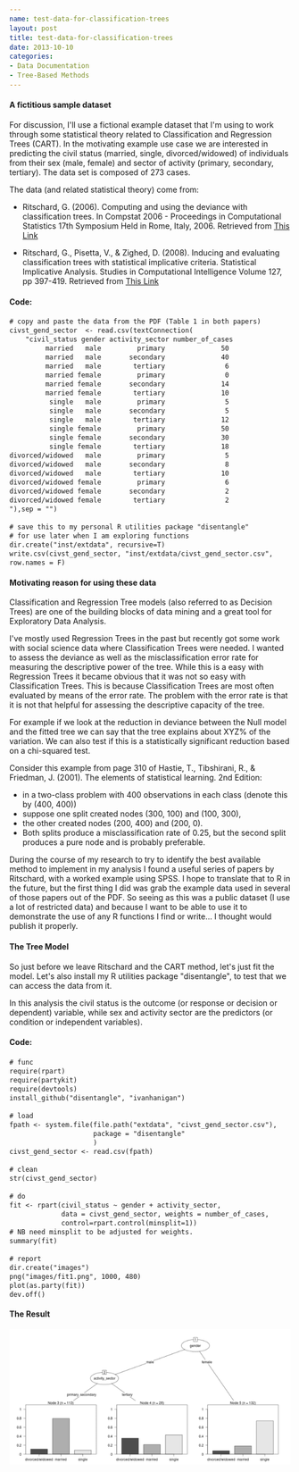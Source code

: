 ```yaml
---
name: test-data-for-classification-trees
layout: post
title: test-data-for-classification-trees
date: 2013-10-10
categories:
- Data Documentation
- Tree-Based Methods
---
```

#### A fictitious sample dataset
For discussion, I'll use a fictional example dataset that I'm using to work through some statistical theory related to Classification and Regression Trees (CART).
In the motivating example use case we are interested in predicting the civil status (married, single, divorced/widowed) of individuals from their sex (male, female) and sector of activity (primary, secondary, tertiary). The data set is composed of 273 cases.

The data (and related statistical theory) come from:

- Ritschard, G. (2006). Computing and using the deviance with classification trees. In Compstat 2006 - Proceedings in Computational Statistics 17th Symposium Held in Rome, Italy, 2006. Retrieved from [This Link](http://mephisto.unige.ch/pub/publications/gr/ritschard_compstat06.pdf)

- Ritschard, G., Pisetta, V., & Zighed, D. (2008). Inducing and evaluating classification trees with statistical implicative criteria. Statistical Implicative Analysis. Studies in Computational Intelligence Volume 127, pp 397-419. Retrieved from [This Link](http://mephisto.unige.ch/pub/publications/gr/ritsch-pisetta-zighed_bookGras_rev.pdf)

#### Code:
    # copy and paste the data from the PDF (Table 1 in both papers)
    civst_gend_sector  <- read.csv(textConnection(
        "civil_status gender activity_sector number_of_cases
             married   male         primary              50
             married   male       secondary              40
             married   male        tertiary               6
             married female         primary               0
             married female       secondary              14
             married female        tertiary              10
              single   male         primary               5
              single   male       secondary               5
              single   male        tertiary              12
              single female         primary              50
              single female       secondary              30
              single female        tertiary              18
    divorced/widowed   male         primary               5
    divorced/widowed   male       secondary               8
    divorced/widowed   male        tertiary              10
    divorced/widowed female         primary               6
    divorced/widowed female       secondary               2
    divorced/widowed female        tertiary               2
    "),sep = "")

    # save this to my personal R utilities package "disentangle" 
    # for use later when I am exploring functions
    dir.create("inst/extdata", recursive=T)
    write.csv(civst_gend_sector, "inst/extdata/civst_gend_sector.csv", row.names = F)

#### Motivating reason for using these data
Classification and Regression Tree models (also referred to as Decision Trees) are one of the building blocks of data mining and a great tool for Exploratory Data Analysis.

I've mostly used Regression Trees in the past but recently got some work with social science data where Classification Trees were needed.  I wanted to assess the deviance as well as the misclassification error rate for measuring the descriptive power of the tree.  While this is a easy with Regression Trees it became obvious that it was not so easy with Classification Trees.  This is because Classification Trees are most often evaluated by means of the error rate. The problem with the error rate is that it is not that helpful for assessing the descriptive capacity of the tree.

For example if we look at the reduction in deviance between the Null model and the fitted tree we can say that the tree explains about XYZ% of the variation. We can also test if this is a statistically significant reduction based on a chi-squared test.

Consider this example from page 310 of Hastie, T., Tibshirani, R., & Friedman, J. (2001). The elements of statistical learning. 2nd Edition:

- in a two-class problem with 400 observations in each class (denote this by (400, 400))
- suppose one split created nodes (300, 100) and (100, 300), 
- the other created nodes (200, 400) and (200, 0). 
- Both splits produce a misclassification rate of 0.25, but the second split produces a pure node and is probably preferable.

During the course of my research to try to identify the best available method to implement in my analysis I found a useful series of papers by Ritschard, with a worked example using SPSS.  I hope to translate that to R in the future, but the first thing I did was grab the example data used in several of those papers out of the PDF.  So seeing as this was a public dataset (I use a lot of restricted data) and because I want to be able to use it to demonstrate the use of any R functions I find or write... I thought would publish it properly.  

#### The Tree Model
So just before we leave Ritschard and the CART method, let's just fit the model.  Let's also install my R utilities package "disentangle", to test that we can access the data from it.

In this analysis the civil status is the outcome (or response or decision or dependent) variable, while sex and activity sector are the predictors (or condition or independent variables). 

#### Code: 
    # func
    require(rpart)
    require(partykit) 
    require(devtools)
    install_github("disentangle", "ivanhanigan")
    
    # load
    fpath <- system.file(file.path("extdata", "civst_gend_sector.csv"),
                         package = "disentangle"
                         )
    civst_gend_sector <- read.csv(fpath)

    # clean
    str(civst_gend_sector)
    
    # do
    fit <- rpart(civil_status ~ gender + activity_sector,
                 data = civst_gend_sector, weights = number_of_cases,
                 control=rpart.control(minsplit=1))
    # NB need minsplit to be adjusted for weights.
    summary(fit)
      
    # report
    dir.create("images")
    png("images/fit1.png", 1000, 480)
    plot(as.party(fit))
    dev.off()

#### The Result
![fit1.png](/images/fit1.png)
